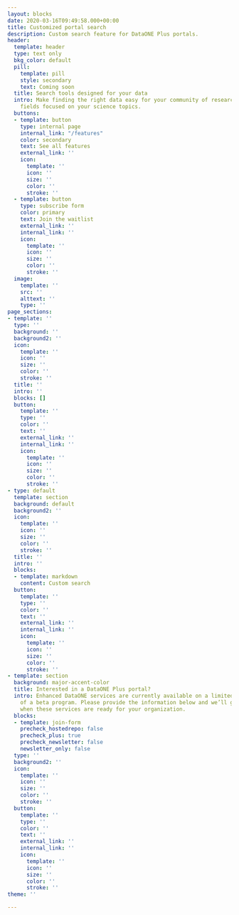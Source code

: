 ```yaml
---
layout: blocks
date: 2020-03-16T09:49:58.000+00:00
title: Customized portal search
description: Custom search feature for DataONE Plus portals.
header:
  template: header
  type: text only
  bkg_color: default
  pill:
    template: pill
    style: secondary
    text: Coming soon
  title: Search tools designed for your data
  intro: Make finding the right data easy for your community of researchers with search
    fields focused on your science topics.
  buttons:
  - template: button
    type: internal page
    internal_link: "/features"
    color: secondary
    text: See all features
    external_link: ''
    icon:
      template: ''
      icon: ''
      size: ''
      color: ''
      stroke: ''
  - template: button
    type: subscribe form
    color: primary
    text: Join the waitlist
    external_link: ''
    internal_link: ''
    icon:
      template: ''
      icon: ''
      size: ''
      color: ''
      stroke: ''
  image:
    template: ''
    src: ''
    alttext: ''
    type: ''
page_sections:
- template: ''
  type: ''
  background: ''
  background2: ''
  icon:
    template: ''
    icon: ''
    size: ''
    color: ''
    stroke: ''
  title: ''
  intro: ''
  blocks: []
  button:
    template: ''
    type: ''
    color: ''
    text: ''
    external_link: ''
    internal_link: ''
    icon:
      template: ''
      icon: ''
      size: ''
      color: ''
      stroke: ''
- type: default
  template: section
  background: default
  background2: ''
  icon:
    template: ''
    icon: ''
    size: ''
    color: ''
    stroke: ''
  title: ''
  intro: ''
  blocks:
  - template: markdown
    content: Custom search
  button:
    template: ''
    type: ''
    color: ''
    text: ''
    external_link: ''
    internal_link: ''
    icon:
      template: ''
      icon: ''
      size: ''
      color: ''
      stroke: ''
- template: section
  background: major-accent-color
  title: Interested in a DataONE Plus portal?
  intro: Enhanced DataONE services are currently available on a limited basis as part
    of a beta program. Please provide the information below and we’ll get in touch
    when these services are ready for your organization.
  blocks:
  - template: join-form
    precheck_hostedrepo: false
    precheck_plus: true
    precheck_newsletter: false
    newsletter_only: false
  type: ''
  background2: ''
  icon:
    template: ''
    icon: ''
    size: ''
    color: ''
    stroke: ''
  button:
    template: ''
    type: ''
    color: ''
    text: ''
    external_link: ''
    internal_link: ''
    icon:
      template: ''
      icon: ''
      size: ''
      color: ''
      stroke: ''
theme: ''

---
```

